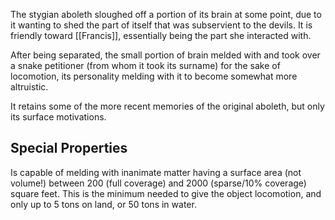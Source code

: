 The stygian aboleth sloughed off a portion of its brain at some point, due to it wanting to shed the part of itself that was subservient to the devils. It is friendly toward [[Francis]], essentially being the part she interacted with. 

After being separated, the small portion of brain melded with and took over a snake petitioner (from whom it took its surname) for the sake of locomotion, its personality melding with it to become somewhat more altruistic.

It retains some of the more recent memories of the original aboleth, but only its surface motivations.

## Special Properties
Is capable of melding with inanimate matter having a surface area (not volume!) between 200 (full coverage) and 2000 (sparse/10% coverage) square feet. This is the minimum needed to give the object locomotion, and only up to 5 tons on land, or 50 tons in water.